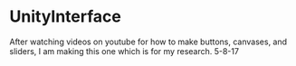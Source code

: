 # UnityInterface
After watching videos on youtube for how to make buttons, canvases, and sliders, I am making this one which is for my research. 5-8-17
